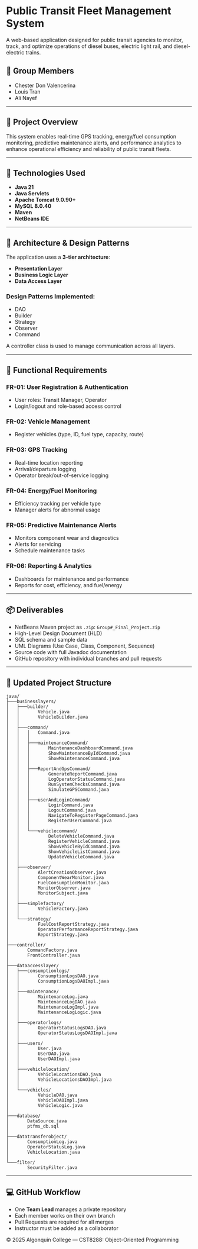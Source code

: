 # Public Transit Fleet Management System

A web-based application designed for public transit agencies to monitor, track, and optimize operations of diesel buses, electric light rail, and diesel-electric trains.

## 👥 Group Members

- Chester Don Valencerina  
- Louis Tran  
- Ali Nayef  

---

## 📌 Project Overview

This system enables real-time GPS tracking, energy/fuel consumption monitoring, predictive maintenance alerts, and performance analytics to enhance operational efficiency and reliability of public transit fleets.

---

## 🧱 Technologies Used

- **Java 21**
- **Java Servlets**
- **Apache Tomcat 9.0.90+**
- **MySQL 8.0.40**
- **Maven**
- **NetBeans IDE**

---

## 🧩 Architecture & Design Patterns

The application uses a **3-tier architecture**:
- **Presentation Layer**
- **Business Logic Layer**
- **Data Access Layer**

### Design Patterns Implemented:
- DAO  
- Builder  
- Strategy  
- Observer  
- Command  

A controller class is used to manage communication across all layers.

---

## 🔐 Functional Requirements

### FR-01: User Registration & Authentication
- User roles: Transit Manager, Operator
- Login/logout and role-based access control

### FR-02: Vehicle Management
- Register vehicles (type, ID, fuel type, capacity, route)

### FR-03: GPS Tracking
- Real-time location reporting
- Arrival/departure logging
- Operator break/out-of-service logging

### FR-04: Energy/Fuel Monitoring
- Efficiency tracking per vehicle type
- Manager alerts for abnormal usage

### FR-05: Predictive Maintenance Alerts
- Monitors component wear and diagnostics
- Alerts for servicing
- Schedule maintenance tasks

### FR-06: Reporting & Analytics
- Dashboards for maintenance and performance
- Reports for cost, efficiency, and fuel/energy

---
## 📦 Deliverables

- NetBeans Maven project as `.zip`: `Group#_Final_Project.zip`
- High-Level Design Document (HLD)
- SQL schema and sample data
- UML Diagrams (Use Case, Class, Component, Sequence)
- Source code with full Javadoc documentation
- GitHub repository with individual branches and pull requests

---

## 📁 Updated Project Structure

```
java/
├───businesslayers/
│   ├───builder/
│   │       Vehicle.java
│   │       VehicleBuilder.java
│   │
│   ├───command/
│   │   │   Command.java
│   │   │
│   │   ├───maintenanceCommand/
│   │   │       MaintenanceDashboardCommand.java
│   │   │       ShowMaintenanceByIdCommand.java
│   │   │       ShowMaintenanceCommand.java
│   │   │
│   │   ├───ReportAndGpsCommand/
│   │   │       GenerateReportCommand.java
│   │   │       LogOperatorStatusCommand.java
│   │   │       RunSystemChecksCommand.java
│   │   │       SimulateGPSCommand.java
│   │   │
│   │   ├───userAndLoginCommand/
│   │   │       LoginCommand.java
│   │   │       LogoutCommand.java
│   │   │       NavigateToRegisterPageCommand.java
│   │   │       RegisterUserCommand.java
│   │   │
│   │   └───vehiclecommand/
│   │           DeleteVehicleCommand.java
│   │           RegisterVehicleCommand.java
│   │           ShowVehicleByIdCommand.java
│   │           ShowVehicleListCommand.java
│   │           UpdateVehicleCommand.java
│   │
│   ├───observer/
│   │       AlertCreationObserver.java
│   │       ComponentWearMonitor.java
│   │       FuelConsumptionMonitor.java
│   │       MonitorObserver.java
│   │       MonitorSubject.java
│   │
│   ├───simplefactory/
│   │       VehicleFactory.java
│   │
│   └───strategy/
│           FuelCostReportStrategy.java
│           OperatorPerformanceReportStrategy.java
│           ReportStrategy.java
│
├───controller/
│       CommandFactory.java
│       FrontController.java
│
├───dataaccesslayer/
│   ├───consumptionlogs/
│   │       ConsumptionLogsDAO.java
│   │       ConsumptionLogsDAOImpl.java
│   │
│   ├───maintenance/
│   │       MaintenanceLog.java
│   │       MaintenanceLogDAO.java
│   │       MaintenanceLogImpl.java
│   │       MaintenanceLogLogic.java
│   │
│   ├───operatorlogs/
│   │       OperatorStatusLogsDAO.java
│   │       OperatorStatusLogsDAOImpl.java
│   │
│   ├───users/
│   │       User.java
│   │       UserDAO.java
│   │       UserDAOImpl.java
│   │
│   ├───vehiclelocation/
│   │       VehicleLocationsDAO.java
│   │       VehicleLocationsDAOImpl.java
│   │
│   └───vehicles/
│           VehicleDAO.java
│           VehicleDAOImpl.java
│           VehicleLogic.java
│
├───database/
│       DataSource.java
│       ptfms_db.sql
│
├───datatransferobject/
│       ConsumptionLog.java
│       OperatorStatusLog.java
│       VehicleLocation.java
│
└───filter/
        SecurityFilter.java
```
---

## 💻 GitHub Workflow

- One **Team Lead** manages a private repository
- Each member works on their own branch
- Pull Requests are required for all merges
- Instructor must be added as a collaborator
  
© 2025 Algonquin College — CST8288: Object-Oriented Programming  
